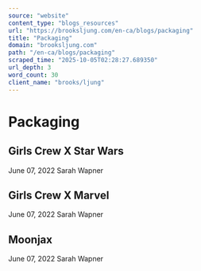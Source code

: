 ```yaml
---
source: "website"
content_type: "blogs_resources"
url: "https://brooksljung.com/en-ca/blogs/packaging"
title: "Packaging"
domain: "brooksljung.com"
path: "/en-ca/blogs/packaging"
scraped_time: "2025-10-05T02:28:27.689350"
url_depth: 3
word_count: 30
client_name: "brooks/ljung"
---
```


# Packaging

## Girls Crew X Star Wars

June 07, 2022 Sarah Wapner

## Girls Crew X Marvel

June 07, 2022 Sarah Wapner

## Moonjax

June 07, 2022 Sarah Wapner